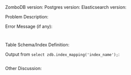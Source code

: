 ZomboDB version: 
Postgres version:
Elasticsearch version:

Problem Description:



Error Message (if any):

```


```

Table Schema/Index Definition:




Output from `select zdb.index_mapping('index_name');`:

```json


```

Other Discussion:

